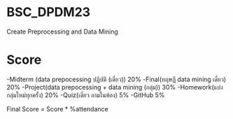 # BSC_DPDM23
Create Preprocessing and Data Mining

# Score
-Midterm (data prepocessing ปฏิบัติ (เดี่ยว)) 20%
-Final(ทฤษฎี data mining เดี่ยว) 20%
-Project(data prepocessing + data mining (กลุ่ม)) 30%
-Homework(แบ่งกลุ่มใหม่ทุกครั้ง) 20%
-Quiz(เดี่ยว ถามในห้อง) 5%
-GitHub 5%

Final Score = Score * %attendance
